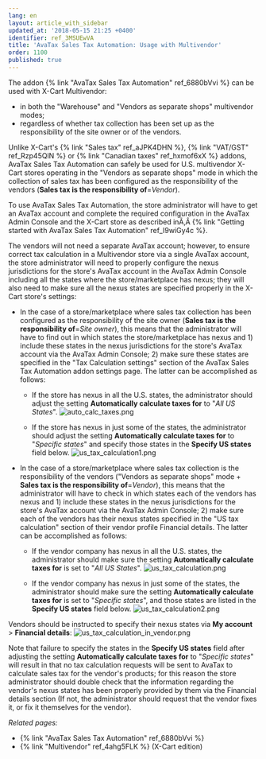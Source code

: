 ```yaml
---
lang: en
layout: article_with_sidebar
updated_at: '2018-05-15 21:25 +0400'
identifier: ref_3MSUEwVA
title: 'AvaTax Sales Tax Automation: Usage with Multivendor'
order: 1100
published: true
---
```

The addon {% link "AvaTax Sales Tax Automation" ref_6880bVvi %} can be used with X-Cart Multivendor:
   
   * in both the "Warehouse" and "Vendors as separate shops" multivendor modes;
   * regardless of whether tax collection has been set up as the responsibility of the site owner or of the vendors. 

Unlike X-Cart's {% link "Sales tax" ref_aJPK4DHN %}, {% link "VAT/GST" ref_Rzp45QlN %} or {% link "Canadian taxes" ref_hxmof6xX %} addons, AvaTax Sales Tax Automation can safely be used for U.S. multivendor X-Cart stores operating in the "Vendors as separate shops" mode in which the collection of sales tax has been configured as the responsibility of the vendors (**Sales tax is the responsibility of**=_Vendor_). 

To use AvaTax Sales Tax Automation, the store administrator will have to get an AvaTax account and complete the required configuration in the AvaTax Admin Console and the X-Cart store as described inÃ‚Â {% link "Getting started with AvaTax Sales Tax Automation" ref_I9wiGy4c %}.

The vendors will not need a separate AvaTax account; however, to ensure correct tax calculation in a Multivendor store via a single AvaTax account, the store administrator will need to properly configure the nexus jurisdictions for the store's AvaTax account in the AvaTax Admin Console including all the states where the store/marketplace has nexus; they will also need to make sure all the nexus states are specified properly in the X-Cart store's settings:

   * In the case of a store/marketplace where sales tax collection has been configured as the responsibility of the site owner (**Sales tax is the responsibility of**=_Site owner_), this means that the administrator will have to find out in which states the store/marketplace has nexus and 1) include these states in the nexus jurisdictions for the store's AvaTax account via the AvaTax Admin Console; 2) make sure these states are specified in the "Tax Calculation settings" section of the AvaTax Sales Tax Automation addon settings page. The latter can be accomplished as follows:
   
      *  If the store has nexus in all the U.S. states, the administrator should adjust the setting **Automatically calculate taxes for** to "_All US States_".
         ![auto_calc_taxes.png]({{site.baseurl}}/attachments/ref_3MSUEwVA/auto_calc_taxes.png)
         
      *  If the store has nexus in just some of the states, the administrator should adjust the setting **Automatically calculate taxes for** to "_Specific states_" and specify those states in the **Specify US states** field below.
         ![us_tax_calculation1.png]({{site.baseurl}}/attachments/ref_3MSUEwVA/us_tax_calculation1.png)

 
   * In the case of a store/marketplace where sales tax collection is the responsibility of the vendors ("Vendors as separate shops" mode + **Sales tax is the responsibility of**=_Vendor_), this means that the administrator will have to check in which states each of the vendors has nexus and 1) include these states in the nexus jurisdictions for the store's AvaTax account via the AvaTax Admin Console; 2) make sure each of the vendors has their nexus states specified in the "US tax calculation" section of their vendor profile Financial details. The latter can be accomplished as follows: 
   
      *  If the vendor company has nexus in all the U.S. states, the administrator should make sure the setting **Automatically calculate taxes for** is set to "_All US States_".
         ![us_tax_calculation.png]({{site.baseurl}}/attachments/ref_3MSUEwVA/us_tax_calculation.png)
         
      *  If the vendor company has nexus in just some of the states, the administrator should make sure the setting **Automatically calculate taxes for** is set to "_Specific states_", and those states are listed in the **Specify US states** field below.
         ![us_tax_calculation2.png]({{site.baseurl}}/attachments/ref_3MSUEwVA/us_tax_calculation2.png)

Vendors should be instructed to specify their nexus states via **My account** > **Financial details**:
![us_tax_calculation_in_vendor.png]({{site.baseurl}}/attachments/ref_3MSUEwVA/us_tax_calculation_in_vendor.png)

Note that failure to specify the states in the **Specify US states** field after adjusting the setting **Automatically calculate taxes for** to "_Specific states_" will result in that no tax calculation requests will be sent to AvaTax to calculate sales tax for the vendor's products; for this reason the store administrator should double check that the information regarding the vendor's nexus states has been properly provided by them via the Financial details section (If not, the administrator should request that the vendor fixes it, or fix it themselves for the vendor).

_Related pages:_

   * {% link "AvaTax Sales Tax Automation" ref_6880bVvi %}
   * {% link "Multivendor" ref_4ahg5FLK %} (X-Cart edition)
